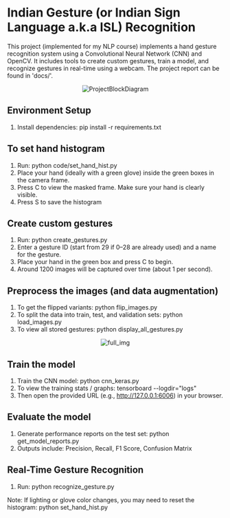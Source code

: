 # Indian Gesture (or Indian Sign Language a.k.a ISL) Recognition

This project (implemented for my NLP course) implements a hand gesture recognition system using a Convolutional Neural Network (CNN) and OpenCV. It includes tools to create custom gestures, train a model, and recognize gestures in real-time using a webcam. The project report can be found in 'docs/'.

<p align="center">
  <img src="https://github.com/user-attachments/assets/065d695c-888b-4b04-b64c-a0d864e0d59b" alt="ProjectBlockDiagram">
</p>

## Environment Setup

1. Install dependencies: pip install -r requirements.txt

## To set hand histogram
1.  Run: python code/set_hand_hist.py
2.  Place your hand (ideally with a green glove) inside the green boxes in the camera frame.
3.  Press C to view the masked frame. Make sure your hand is clearly visible.
4.  Press S to save the histogram

## Create custom gestures
1. Run: python create_gestures.py
2. Enter a gesture ID (start from 29 if 0–28 are already used) and a name for the gesture.
3. Place your hand in the green box and press C to begin.
4. Around 1200 images will be captured over time (about 1 per second).

## Preprocess the images (and data augmentation)
1. To get the flipped variants: python flip_images.py
2. To split the data into train, test, and validation sets: python load_images.py
3. To view all stored gestures: python display_all_gestures.py

<p align="center">
  <img src="https://github.com/user-attachments/assets/6a0f9de8-ceff-4f10-8699-8fa9bdaaa67b" alt="full_img">
</p>


## Train the model
1. Train the CNN model: python cnn_keras.py
2. To view the training stats / graphs: tensorboard --logdir="logs"
3. Then open the provided URL (e.g., http://127.0.0.1:6006) in your browser.

## Evaluate the model
1. Generate performance reports on the test set: python get_model_reports.py
2. Outputs include: Precision, Recall, F1 Score, Confusion Matrix

## Real-Time Gesture Recognition
1. Run: python recognize_gesture.py

Note: If lighting or glove color changes, you may need to reset the histogram: python set_hand_hist.py

